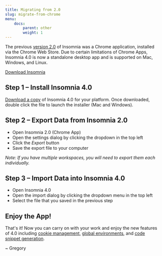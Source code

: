 ```yaml
---
title: Migrating from 2.0
slug: migrate-from-chrome
menu:
    docs:
        parent: other
        weight: 1
---
```


The previous [version 2.0](https://chrome.google.com/webstore/detail/insomnia-rest-client/gmodihnfibbjdecbanmpmbmeffnmloel) 
of Insomnia
was a Chrome application, installed via the Chrome Web Store.
Due to certain limitations of Chrome Apps, Insomnia 4.0 is now a standalone desktop app 
and is supported on Mac, Windows, and Linux.

<p class="center">
<a href="/download" target="_blank" class="button __download-link">Download Insomnia</a>
</p>

## Step 1 – Install Insomnia 4.0

[Download a copy](/download) of Insomnia 4.0 for your platform. Once downloaded, double click
the file to launch the installer (Mac and Windows).

## Step 2 – Export Data from Insomnia 2.0

- Open Insomnia 2.0 (Chrome App)
- Open the settings dialog by clicking the dropdown in the top left
- Click the _Export_ button
- Save the export file to your computer

_Note: If you have multiple workspaces, you will need to export them each individually._


## Step 3 – Import Data into Insomnia 4.0

- Open Insomnia 4.0 
- Open the import dialog by clicking the dropdown menu in the top left
- Select the file that you saved in the previous step


## Enjoy the App!

That's it! Now you can carry on with your work and enjoy the new features of 4.0 including 
[cookie management](/documentation/cookie-management),
[global environments](/documentation/environment-variables), and
[code snippet generation](/documentation/code-snippets).

~ Gregory


